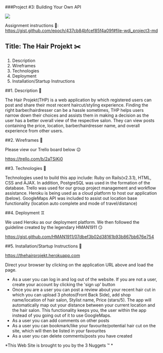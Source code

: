 ###Project #3: Building Your Own API

![](http://i.imgur.com/j2uHG3x.gif)

Assignment instructions :page_facing_up::
https://gist.github.com/epoch/437cb84bfcef85f4a09f#file-wdi_project3-md

## Title: The Hair Projekt :scissors:

1.  Description
2.  Wireframes
3.  Technologies
4.  Deployment
5.  Installation/Startup Instructions


##1.  Description :page_with_curl:

The Hair Projekt(THP) is a web application by which registered users can post and share their most recent haircut/styling experience. Finding the right barber/hairdresser can be a hassle sometimes, THP helps users narrow down their choices and assists them in making a decision as the user has a better overall view of the respective salon. They can view posts containing the price, location, barber/hairdresser name, and overall experience from other users.

##2.  Wireframes :pencil:

Please view our Trello board below :wink:

https://trello.com/b/2aTSiKi0

##3.  Technologies :iphone:

Technologies used to build this app include: Ruby on Rails(v2.3.1), HTML, CSS and AJAX. In addition, PostgreSQL was used in the formation of the database. Trello was used for our group project management and workflow assistance. Heroku is being used as a cloud platform to host our application (below). GoogleMaps API was included to assist out location base functionality (location auto complete and mode of travel/distance)

##4. Deployment :gemini:

We used Heroku as our deployment platform. We then followed the guideline created by the legendary HMAN1911 :smirk:

https://gist.github.com/HMAN1911/07dbef3b02d38161b93b867bb676e754

##5.  Installation/Startup Instructions :book:

https://thehairprojekt.herokuapp.com

Direct your browser by clicking on the application URL above and load the page.

* As a user you can log in and log out of the website. If you are not a user, create your account by clicking the 'sign up' button
* Once you are a user you can post a review about your recent hair cut in which you can upload 3 photos(Front Back Side), add shop name/location of hair salon, Stylist name, Price (stars/5). The app will automatically map out your distance between your current location and the hair salon. This functionality keeps you, the user within the app instead of you going out of it to use GoogleMaps.
* As a user you can add comments on other posts
* As a user you can bookmark/like your favourite/potential hair cut on the site, which will then be listed in your favourites
* As a user you can delete comments/posts you have created




*This Web Site is brought to you by the 3 Nuggets :tm: *
